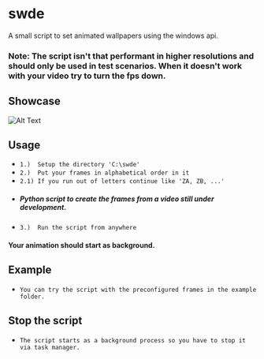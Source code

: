 # swde
A small script to set animated wallpapers using the windows api.

### Note: The script isn't that performant in higher resolutions and should only be used in test scenarios. When it doesn't work with your video try to turn the fps down.

## Showcase
![Alt Text](https://github.com/Flederossi/swde/blob/main/animation.gif)

## Usage
* ```1.)  Setup the directory 'C:\swde'```
* ```2.)  Put your frames in alphabetical order in it```
* ```2.1) If you run out of letters continue like 'ZA, ZB, ...'```
* ##### Python script to create the frames from a video still under development.
* ```3.)  Run the script from anywhere```
#### Your animation should start as background.

## Example
* ```You can try the script with the preconfigured frames in the example folder.```

## Stop the script
* ```The script starts as a background process so you have to stop it via task manager.```
